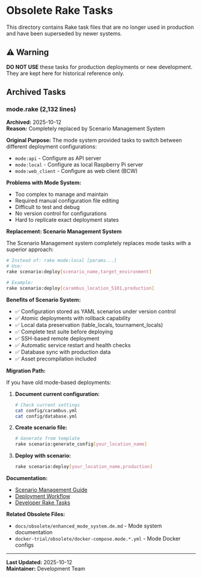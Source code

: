 # Obsolete Rake Tasks

This directory contains Rake task files that are no longer used in production and have been superseded by newer systems.

## ⚠️ Warning

**DO NOT USE** these tasks for production deployments or new development. They are kept here for historical reference only.

## Archived Tasks

### mode.rake (2,132 lines)

**Archived:** 2025-10-12  
**Reason:** Completely replaced by Scenario Management System

**Original Purpose:**
The mode system provided tasks to switch between different deployment configurations:
- `mode:api` - Configure as API server
- `mode:local` - Configure as local Raspberry Pi server
- `mode:web_client` - Configure as web client (BCW)

**Problems with Mode System:**
- Too complex to manage and maintain
- Required manual configuration file editing
- Difficult to test and debug
- No version control for configurations
- Hard to replicate exact deployment states

**Replacement: Scenario Management System**

The Scenario Management system completely replaces mode tasks with a superior approach:

```bash
# Instead of: rake mode:local [params...]
# Use:
rake scenario:deploy[scenario_name,target_environment]

# Example:
rake scenario:deploy[carambus_location_5101,production]
```

**Benefits of Scenario System:**
- ✅ Configuration stored as YAML scenarios under version control
- ✅ Atomic deployments with rollback capability
- ✅ Local data preservation (table_locals, tournament_locals)
- ✅ Complete test suite before deploying
- ✅ SSH-based remote deployment
- ✅ Automatic service restart and health checks
- ✅ Database sync with production data
- ✅ Asset precompilation included

**Migration Path:**

If you have old mode-based deployments:

1. **Document current configuration:**
   ```bash
   # Check current settings
   cat config/carambus.yml
   cat config/database.yml
   ```

2. **Create scenario file:**
   ```bash
   # Generate from template
   rake scenario:generate_config[your_location_name]
   ```

3. **Deploy with scenario:**
   ```bash
   rake scenario:deploy[your_location_name,production]
   ```

**Documentation:**
- [Scenario Management Guide](../../docs/scenario_management.de.md)
- [Deployment Workflow](../../docs/deployment_workflow.de.md)
- [Developer Rake Tasks](../../docs/entwickler-rake-tasks-debugging.de.md)

**Related Obsolete Files:**
- `docs/obsolete/enhanced_mode_system.de.md` - Mode system documentation
- `docker-trial/obsolete/docker-compose.mode.*.yml` - Mode Docker configs

---

**Last Updated:** 2025-10-12  
**Maintainer:** Development Team

